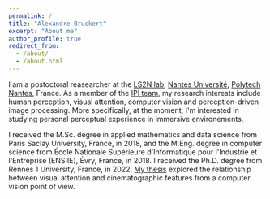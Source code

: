 ```yaml
---
permalink: /
title: "Alexandre Bruckert"
excerpt: "About me"
author_profile: true
redirect_from: 
  - /about/
  - /about.html
---
```


I am a postoctoral reasearcher at the [LS2N lab](https://www.ls2n.fr/), [Nantes Université](https://www.univ-nantes.fr/), [Polytech Nantes](https://polytech.univ-nantes.fr/), France. As a member of the [IPI team](https://www.ls2n.fr/equipe/ipi/?lang=en), my research interests include human perception, visual attention, computer vision and perception-driven image processing. More specifically, at the moment, I'm interested in studying personal perceptual experience in immersive environements.

I received the M.Sc. degree in applied mathematics and data science from Paris Saclay University, France, in 2018, and the M.Eng. degree in computer science from École Nationale Supérieure d'Informatique pour l'Industrie et l'Entreprise (ENSIIE), Évry, France, in 2018. I received the Ph.D. degree from Rennes 1 University, France, in 2022. [My thesis](https://ged.univ-rennes1.fr/nuxeo/site/esupversions/45936f86-1136-478e-8404-ebaf73a90007?inline) explored the relationship between visual attention and cinematographic features from a computer vision point of view.

